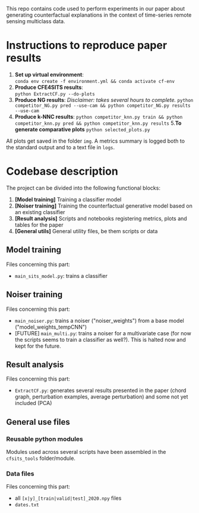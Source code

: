 This repo contains code used to perform experiments in our paper about generating counterfactual explanations in the context of time-series remote sensing multiclass data. 
# Instructions to reproduce paper results
1. **Set up virtual environment**:  
`conda env create -f environment.yml && conda activate cf-env`
2. **Produce CFE4SITS results**:  
`python ExtractCF.py --do-plots`
3. **Produce NG results**:  _Disclaimer: takes several hours to complete._
`python competitor_NG.py pred --use-cam && python competitor_NG.py results --use-cam`
4. **Produce k-NNC results**:
`python competitor_knn.py train && python competitor_knn.py pred && python competitor_knn.py results`
5.**To generate comparative plots**
`python selected_plots.py`

All plots get saved in the folder `img`. A metrics summary is logged both to the standard output and to a text file in `logs`.

# Codebase description
The project can be divided into the following functional blocks:
1. **[Model training]** Training a classifier model
2. **[Noiser training]** Training the counterfactual generative model based on an existing classifier
3. **[Result analysis]** Scripts and notebooks registering metrics, plots and tables for the paper
4. **[General utils]** General utility files, be them scripts or data

## Model training
Files concerning this part:
- `main_sits_model.py`: trains a classifier

## Noiser training
Files concerning this part:
- `main_noiser.py`: trains a noiser ("noiser_weights") from a base model ("model_weights_tempCNN")
-  [FUTURE] `main_multi.py`: trains a noiser for a multivariate case (for now the scripts seems to train a classifier as well?). This is halted now and kept for the future.

## Result analysis
Files concerning this part:
- `ExtractCF.py`: generates several results presented in the paper (chord graph, perturbation examples, average perturbation) and some not yet included (PCA)

## General use files
### Reusable python modules
Modules used across several scripts have been assembled in the `cfsits_tools` folder/module.
<!-- - `model.py` contains declaration of different models used by other scripts -->

### Data files
Files concerning this part:
- all `[x|y]_[train|valid|test]_2020.npy` files
- `dates.txt`